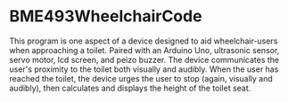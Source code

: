 # BME493WheelchairCode
This program is one aspect of a device designed to aid wheelchair-users when approaching a toilet. Paired with an Arduino Uno, ultrasonic sensor, servo motor, lcd screen, and peizo buzzer.
The device communicates the user's proximity to the toilet both visually and audibly. When the user has reached the toilet, the device urges the user to stop (again, visually and audibly), then calculates and displays the height of the toilet seat.
